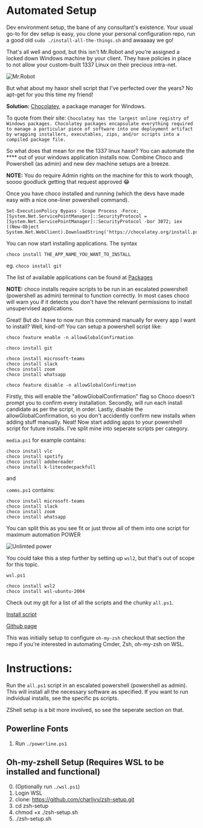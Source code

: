 # Automated Setup

Dev environment setup, the bane of any consultant's existence. 
Your usual go-to for dev setup is easy, you clone your personal configuration repo, run a good old `sudo ./install-all-the-things.sh` and awaaaay we go! 

That's all well and good, but this isn't Mr.Robot and you're assigned a locked down Windows machine by your client. They have policies in place to not allow your custom-built 1337 Linux on their precious intra-net. 

![Mr.Robot](https://media.giphy.com/media/l0K4ovRrRJSs1A4XS/giphy.gif)


But what about my haxor shell script that I've perfected over the years? No apt-get for you this time my friend!

**Solution:** [Chocolatey](https://community.chocolatey.org/), a package manager for Windows.

To quote from their site: `Chocolatey has the largest online registry of Windows packages. Chocolatey packages encapsulate everything required to manage a particular piece of software into one deployment artifact by wrapping installers, executables, zips, and/or scripts into a compiled package file.`

So what does that mean for me the 1337 linux haxor?
You can automate the **** out of your windows application installs now.
Combine Choco and Powershell (as admin) and new dev machine setups are a breeze.

**NOTE:** You do require Admin rights on the machine for this to work though, soooo goodluck getting that request approved 😂

Once you have choco installed and running (which the devs have made easy with a nice one-liner powershell command). 
```
Set-ExecutionPolicy Bypass -Scope Process -Force; [System.Net.ServicePointManager]::SecurityProtocol = [System.Net.ServicePointManager]::SecurityProtocol -bor 3072; iex ((New-Object System.Net.WebClient).DownloadString('https://chocolatey.org/install.ps1'))
```

You can now start installing applications.
The syntax 

`choco install THE_APP_NAME_YOU_WANT_TO_INSTALL`

eg. `choco install git`

The list of available applications can be found at [Packages](https://community.chocolatey.org/packages)

**NOTE:** choco installs require scripts to be run in an escalated powershell (powershell as admin) terminal to function correctly. In most cases choco will warn you if it detects you don't have the relevant permissions to install unsupervised applications.

Great! But do I have to now run this command manually for every app I want to install? Well, kind-of! 
You can setup a powershell script like:

```
choco feature enable -n allowGlobalConfirmation

choco install git

choco install microsoft-teams
choco install slack
choco install zoom
choco install whatsapp

choco feature disable -n allowGlobalConfirmation
```

Firstly, this will enable the "allowGlobalConfirmation" flag so Choco doesn't prompt you to confirm every installation.
Secondly, will run each install candidate as per the script, in order.
Lastly, disable the allowGlobalConfirmation, so you don't accidently confirm new installs when adding stuff manually.
Neat! Now start adding apps to your powershell script for future installs. I've split mine into seperate scripts per category.

`media.ps1` for example contains:

```
choco install vlc
choco install spotify
choco install adobereader
choco install k-litecodecpackfull
``` 
and 

`comms.ps1` contains:

```
choco install microsoft-teams
choco install slack
choco install zoom
choco install whatsapp
```

You can split this as you see fit or just throw all of them into one script for maximum automation POWER 

![Unlimted power](https://media.giphy.com/media/3o84sq21TxDH6PyYms/giphy.gif)

You could take this a step further by setting up `wsl2`, but that's out of scope for this topic.

`wsl.ps1` 

```
choco install wsl2
choco install wsl-ubuntu-2004
```

Check out my git for a list of all the scripts and the chunky `all.ps1`. 

[Install script](https://github.com/charljvv/zsh-setup/blob/main/all.ps1)

[Github page](https://github.com/charljvv/zsh-setup)

This was initially setup to configure `oh-my-zsh` checkout that section the repo if you're interested in automating Cmder, Zsh, oh-my-zsh on WSL.

# Instructions:
Run the `all.ps1` script in an escalated powershell (powershell as admin).
This will install all the necessary software as specified.
If you want to run individual installs, see the specific ps scripts.

ZShell setup is a bit more involved, so see the seperate section on that.

## Powerline Fonts
1. Run `./powerline.ps1`

## Oh-my-zshell Setup (Requires WSL to be installed and functional)
0. (Optionally run `./wsl.ps1`)
1. Login WSL
2. clone: https://github.com/charljvv/zsh-setup.git
3. cd zsh-setup
4. chmod +x ./zsh-setup.sh
5. ./zsh-setup.sh



